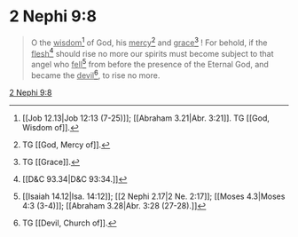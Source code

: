 # 2 Nephi 9:8

> O the <u>wisdom</u>[^a] of God, his <u>mercy</u>[^b] and <u>grace</u>[^c] ! For behold, if the <u>flesh</u>[^d] should rise no more our spirits must become subject to that angel who <u>fell</u>[^e] from before the presence of the Eternal God, and became the <u>devil</u>[^f], to rise no more.

[2 Nephi 9:8](https://www.churchofjesuschrist.org/study/scriptures/bofm/2-ne/9?lang=eng&id=p8#p8)


[^a]: [[Job 12.13|Job 12:13 (7-25)]]; [[Abraham 3.21|Abr. 3:21]]. TG [[God, Wisdom of]].
[^b]: TG [[God, Mercy of]].
[^c]: TG [[Grace]].
[^d]: [[D&C 93.34|D&C 93:34.]]
[^e]: [[Isaiah 14.12|Isa. 14:12]]; [[2 Nephi 2.17|2 Ne. 2:17]]; [[Moses 4.3|Moses 4:3 (3-4)]]; [[Abraham 3.28|Abr. 3:28 (27-28).]]
[^f]: TG [[Devil, Church of]].

